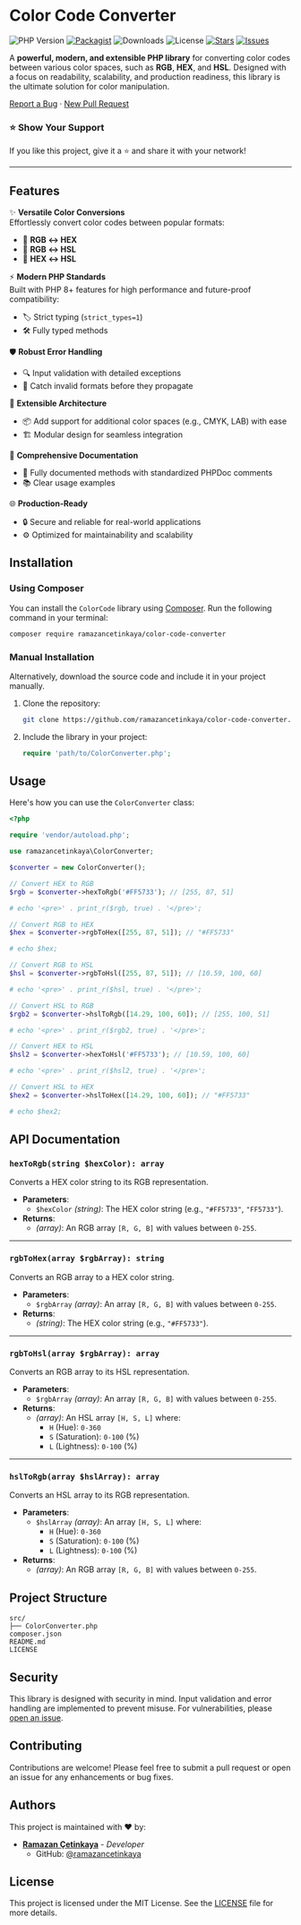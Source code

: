# Color Code Converter

![PHP Version](https://img.shields.io/badge/PHP-8.0%2B-777bb4?style=for-the-badge&logo=php&logoColor=white)
[![Packagist](https://img.shields.io/packagist/v/ramazancetinkaya/color-code-converter?style=for-the-badge&color=34C759)](https://packagist.org/packages/ramazancetinkaya/color-code-converter)
![Downloads](https://img.shields.io/packagist/dt/ramazancetinkaya/color-code-converter?style=for-the-badge&color=orange)
![License](https://img.shields.io/badge/License-MIT-blue?style=for-the-badge&logo=open-source-initiative&logoColor=white)
[![Stars](https://img.shields.io/github/stars/ramazancetinkaya/color-code-converter?style=for-the-badge&color=FAD02E&logo=github)](https://github.com/ramazancetinkaya/color-code-converter/stargazers)
[![Issues](https://img.shields.io/github/issues/ramazancetinkaya/color-code-converter?style=for-the-badge&color=E4405F&logo=github)](https://github.com/ramazancetinkaya/color-code-converter/issues)

A **powerful, modern, and extensible PHP library** for converting color codes between various color spaces, such as **RGB**, **HEX**, and **HSL**. Designed with a focus on readability, scalability, and production readiness, this library is the ultimate solution for color manipulation.

<a href="https://github.com/ramazancetinkaya/color-code-converter/issues">Report a Bug</a>
·
<a href="https://github.com/ramazancetinkaya/color-code-converter/pulls">New Pull Request</a>

### ⭐ Show Your Support

If you like this project, give it a ⭐ and share it with your network!

---

## Features

✨ **Versatile Color Conversions**  
Effortlessly convert color codes between popular formats:  
- 🔄 **RGB ↔ HEX**  
- 🔄 **RGB ↔ HSL**  
- 🔄 **HEX ↔ HSL**

⚡ **Modern PHP Standards**  
Built with PHP 8+ features for high performance and future-proof compatibility:  
- 🏷️ Strict typing (`strict_types=1`)  
- 🛠️ Fully typed methods  

🛡️ **Robust Error Handling**  
- 🔍 Input validation with detailed exceptions  
- 🛑 Catch invalid formats before they propagate

🧩 **Extensible Architecture**  
- 📦 Add support for additional color spaces (e.g., CMYK, LAB) with ease  
- 🏗️ Modular design for seamless integration  

📘 **Comprehensive Documentation**  
- 📝 Fully documented methods with standardized PHPDoc comments  
- 📚 Clear usage examples  

🌐 **Production-Ready**  
- 🔒 Secure and reliable for real-world applications  
- ⚙️ Optimized for maintainability and scalability

## Installation

### Using Composer

You can install the `ColorCode` library using [Composer](https://getcomposer.org/). Run the following command in your terminal:

```bash
composer require ramazancetinkaya/color-code-converter
```

### Manual Installation

Alternatively, download the source code and include it in your project manually. 

1. Clone the repository:
   ```bash
   git clone https://github.com/ramazancetinkaya/color-code-converter.git
   ```
2. Include the library in your project:
   ```php
   require 'path/to/ColorConverter.php';
   ```
   
## Usage

Here's how you can use the `ColorConverter` class:

```php
<?php

require 'vendor/autoload.php';

use ramazancetinkaya\ColorConverter;

$converter = new ColorConverter();

// Convert HEX to RGB
$rgb = $converter->hexToRgb('#FF5733'); // [255, 87, 51]

# echo '<pre>' . print_r($rgb, true) . '</pre>';

// Convert RGB to HEX
$hex = $converter->rgbToHex([255, 87, 51]); // "#FF5733"

# echo $hex;

// Convert RGB to HSL
$hsl = $converter->rgbToHsl([255, 87, 51]); // [10.59, 100, 60]

# echo '<pre>' . print_r($hsl, true) . '</pre>';

// Convert HSL to RGB
$rgb2 = $converter->hslToRgb([14.29, 100, 60]); // [255, 100, 51]

# echo '<pre>' . print_r($rgb2, true) . '</pre>';

// Convert HEX to HSL
$hsl2 = $converter->hexToHsl('#FF5733'); // [10.59, 100, 60]

# echo '<pre>' . print_r($hsl2, true) . '</pre>';

// Convert HSL to HEX
$hex2 = $converter->hslToHex([14.29, 100, 60]); // "#FF5733"

# echo $hex2;
```

## API Documentation

### `hexToRgb(string $hexColor): array`

Converts a HEX color string to its RGB representation.

- **Parameters**:
  - `$hexColor` *(string)*: The HEX color string (e.g., `"#FF5733"`, `"FF5733"`).
- **Returns**:
  - *(array)*: An RGB array `[R, G, B]` with values between `0-255`.

---

### `rgbToHex(array $rgbArray): string`

Converts an RGB array to a HEX color string.

- **Parameters**:
  - `$rgbArray` *(array)*: An array `[R, G, B]` with values between `0-255`.
- **Returns**:
  - *(string)*: The HEX color string (e.g., `"#FF5733"`).

---

### `rgbToHsl(array $rgbArray): array`

Converts an RGB array to its HSL representation.

- **Parameters**:
  - `$rgbArray` *(array)*: An array `[R, G, B]` with values between `0-255`.
- **Returns**:
  - *(array)*: An HSL array `[H, S, L]` where:
    - `H` (Hue): `0-360`
    - `S` (Saturation): `0-100` (%)
    - `L` (Lightness): `0-100` (%)

---

### `hslToRgb(array $hslArray): array`

Converts an HSL array to its RGB representation.

- **Parameters**:
  - `$hslArray` *(array)*: An array `[H, S, L]` where:
    - `H` (Hue): `0-360`
    - `S` (Saturation): `0-100` (%)
    - `L` (Lightness): `0-100` (%)
- **Returns**:
  - *(array)*: An RGB array `[R, G, B]` with values between `0-255`.

## Project Structure

```plaintext
src/
├── ColorConverter.php
composer.json
README.md
LICENSE
```

## Security

This library is designed with security in mind. Input validation and error handling are implemented to prevent misuse. For vulnerabilities, please [open an issue](https://github.com/ramazancetinkaya/color-code-converter/issues).

## Contributing

Contributions are welcome! Please feel free to submit a pull request or open an issue for any enhancements or bug fixes.

## Authors

This project is maintained with ❤️ by:

- **[Ramazan Çetinkaya](https://github.com/ramazancetinkaya)** - *Developer*
  - GitHub: [@ramazancetinkaya](https://github.com/ramazancetinkaya)

## License

This project is licensed under the MIT License. See the [LICENSE](LICENSE) file for more details.
